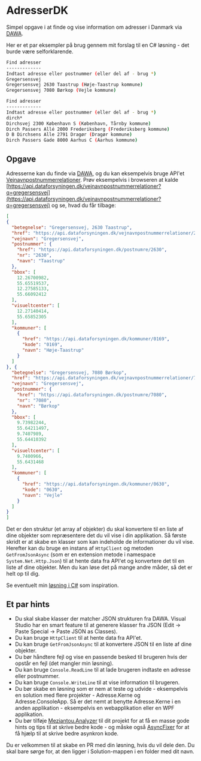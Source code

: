 # AdresserDK

Simpel opgave i at finde og vise information om adresser i Danmark via [DAWA](https://dawadocs.dataforsyningen.dk/dok/faq).

Her er et par eksempler på brug gennem mit forslag til en C# løsning - det burde være selforklarende.

```bash
Find adresser
-------------
Indtast adresse eller postnummer (eller del af - brug *)
Gregersensvej
Gregersensvej 2630 Taastrup (Høje-Taastrup kommune)
Gregersensvej 7080 Børkop (Vejle kommune)
```

```bash
Find adresser
-------------
Indtast adresse eller postnummer (eller del af - brug *)
dirch*
Dirchsvej 2300 København S (København, Tårnby kommune)
Dirch Passers Allé 2000 Frederiksberg (Frederiksberg kommune)
D B Dirchsens Alle 2791 Dragør (Dragør kommune)
Dirch Passers Gade 8000 Aarhus C (Aarhus kommune)
```

## Opgave

Adresserne kan du finde via [DAWA](https://dawadocs.dataforsyningen.dk/dok/faq), og du kan eksempelvis bruge API'et [Vejnavnpostnummerrelationer](https://dawadocs.dataforsyningen.dk/dok/api/vejnavnpostnummerrelation). Prøv eksempelvis i browseren at kalde [https://api.dataforsyningen.dk/vejnavnpostnummerrelationer?q=gregersensvej](https://api.dataforsyningen.dk/vejnavnpostnummerrelationer?q=gregersensvej) og se, hvad du får tilbage:

```json
[
{
  "betegnelse": "Gregersensvej, 2630 Taastrup",
  "href": "https://api.dataforsyningen.dk/vejnavnpostnummerrelationer/2630/Gregersensvej",
  "vejnavn": "Gregersensvej",
  "postnummer": {
    "href": "https://api.dataforsyningen.dk/postnumre/2630",
    "nr": "2630",
    "navn": "Taastrup"
  },
  "bbox": [
    12.26700982,
    55.65519537,
    12.27585133,
    55.66092412
  ],
  "visueltcenter": [
    12.27140414,
    55.65852305
  ],
  "kommuner": [
    {
      "href": "https://api.dataforsyningen.dk/kommuner/0169",
      "kode": "0169",
      "navn": "Høje-Taastrup"
    }
  ]
}, {
  "betegnelse": "Gregersensvej, 7080 Børkop",
  "href": "https://api.dataforsyningen.dk/vejnavnpostnummerrelationer/7080/Gregersensvej",
  "vejnavn": "Gregersensvej",
  "postnummer": {
    "href": "https://api.dataforsyningen.dk/postnumre/7080",
    "nr": "7080",
    "navn": "Børkop"
  },
  "bbox": [
    9.73982244,
    55.64211497,
    9.7407989,
    55.64410392
  ],
  "visueltcenter": [
    9.7400966,
    55.6431468
  ],
  "kommuner": [
    {
      "href": "https://api.dataforsyningen.dk/kommuner/0630",
      "kode": "0630",
      "navn": "Vejle"
    }
  ]
}
]
```

Det er den struktur (et array af objekter) du skal konvertere til en liste af dine objekter som repræsentere det du vil vise i din applikation. Så første skridt er at skabe en klasser som kan indeholde de informationer du vil vise. Herefter kan du bruge en instans af `HttpClient` og metoden `GetFromJsonAsync` (som er en extension metode i namespace `System.Net.Http.Json`) til at hente data fra API'et og konvertere det til en liste af dine objekter. Men du kan løse det på mange andre måder, så det er helt op til dig.

Se eventuelt min [løsning i C#](solution/mcronberg/cs/) som inspiration.

## Et par hints

- Du skal skabe klasser der matcher JSON strukturen fra DAWA. Visual Studio har en smart feature til at generere klasser fra JSON (Edit -> Paste Special -> Paste JSON as Classes).
- Du kan bruge `HttpClient` til at hente data fra API'et.
- Du kan bruge `GetFromJsonAsync` til at konvertere JSON til en liste af dine objekter.
- Du bør håndtere fejl og vise en passende besked til brugeren hvis der opstår en fejl (det mangler min løsning).
- Du kan bruge `Console.ReadLine` til at lade brugeren indtaste en adresse eller postnummer.
- Du kan bruge `Console.WriteLine` til at vise information til brugeren.
- Du bør skabe en løsning som er nem at teste og udvide - eksempelvis en solution med flere projekter - Adresse.Kerne og Adresse.ConsoleApp. Så er det nemt at benytte Adresse.Kerne i en anden applikation - eksempelvis en webapplikation eller en WPF applikation.
- Du bør tilføje [Meziantou.Analyzer](https://mcronberg.github.io/bogenomcsharp/level3/kodeanalyse.html#meziantouanalyzer) til dit projekt for at få en masse gode hints og tips til at skrive bedre kode - og måske også [AsyncFixer](https://mcronberg.github.io/bogenomcsharp/level3/kodeanalyse.html#asyncfixer) for at få hjælp til at skrive bedre asynkron kode.

Du er velkommen til at skabe en PR med din løsning, hvis du vil dele den. Du skal bare sørge for, at den ligger i Solution-mappen i en folder med dit navn.